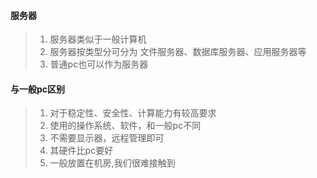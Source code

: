 #### 服务器
> 1. 服务器类似于一般计算机
> 2. 服务器按类型分可分为 文件服务器、数据库服务器、应用服务器等
> 3. 普通pc也可以作为服务器

#### 与一般pc区别
> 1. 对于稳定性、安全性、计算能力有较高要求
> 2. 使用的操作系统、软件，和一般pc不同
> 3. 不需要显示器，远程管理即可
> 4. 其硬件比pc要好
> 5. 一般放置在机房,我们很难接触到
